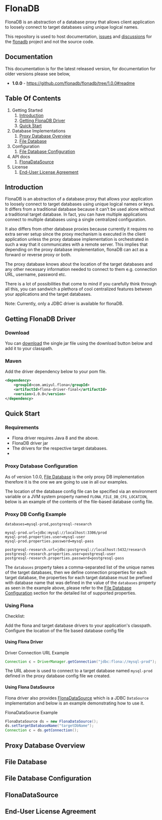 # FlonaDB
FlonaDB is an abstraction of a database proxy that allows client application to loosely connect to target databases
using unique logical names.

This repository is used to host documentation, [issues](https://github.com/flonadb/flonadb/issues) and 
[discussions](https://github.com/flonadb/flonadb/discussions) for the [flonadb](http://flonadb.com) project and not the 
source code.

## Documentation
This documentation is for the latest released version, for documentation for older versions please see below,
- **1.0.0** - https://github.com/flonadb/flonadb/tree/1.0.0#readme

## Table Of Contents

1. Getting Started
   1. [Introduction](#introduction)
   2. [Getting FlonaDB Driver](#getting-flonadb-driver)
   3. [Quick Start](#quick-start)
2. Database Implementations
   1. [Proxy Database Overview](#proxy-database-overview)
   2. [File Database](#file-database)
3. Configuration
   1. [File Database Configuration](#file-database-configuration)
4. API docs
   1. [FlonaDataSource](#flonadatasource)
5. License
   1. [End-User License Agreement](#end-user-license-agreement)

## Introduction
FlonaDB is an abstraction of a database proxy that allows your application to loosely connect to target databases using
unique logical names or keys. It differs from a traditional database because it can't be used alone without a
traditional target database. In fact, you can have multiple applications connect to multiple databases using a single
centralized configuration.

It also differs from other database proxies because currently it requires no extra server setup since the proxy
mechanism is executed in the client application unless the proxy database implementation is orchestrated in such a way
that it communicates with a remote server. This implies that depending on the proxy database implementation, flonaDB can
act as a forward or reverse proxy or both.

The proxy database knows about the location of the target databases and any other necessary information needed to
connect to them e.g. connection URL, username, password etc.

There is a lot of possibilities that come to mind if you carefully think through all this, you can sandwich a plethora
of cool centralized features between your applications and the target databases.

Note: Currently, only a JDBC driver is available for flonaDB.

## Getting FlonaDB Driver

### Download
You can [download](https://s01.oss.sonatype.org/service/local/artifact/maven/redirect?r=releases&g=com.amiyul.flona&a=flona-driver-single&v=1.0.0&e=jar) the single jar file using the download button below and add it to your classpath.


### Maven
Add the driver dependency below to your pom file.
``` xml
<dependency>
    <groupId>com.amiyul.flona</groupId>
    <artifactId>flona-driver-final</artifactId>
    <version>1.0.0</version>
</dependency>
```

## Quick Start
### Requirements
- Flona driver requires Java 8 and the above.
- FlonaDB driver jar
- The drivers for the respective target databases.
- 
### Proxy Database Configuration
As of version 1.0.0, [File Database](#file-database) is the only proxy DB implementation therefore it is the one we are 
going to use in all our examples.

The location of the database config file can be specified via an environment variable or a JVM system property named 
`FLONA_FILE_DB_CFG_LOCATION`, below is an example of the contents of the file-based database config file.

### Proxy DB Config Example
``` properties
databases=mysql-prod,postgresql-research

mysql-prod.url=jdbc:mysql://localhost:3306/prod
mysql-prod.properties.user=mysql-user
mysql-prod.properties.password=mysql-pass

postgresql-research.url=jdbc:postgresql://localhost:5432/research
postgresql-research.properties.user=postgresql-user
postgresql-research.properties.password=postgresql-pass
```
The `databases` property takes a comma-separated list of the unique names of the target databases, then we define 
connection properties for each target database, the properties for each target database must be prefixed with database 
name that was defined in the value of the `databases` property as seen in the example above, please refer to the 
[File Database Configuration](#file-database-configuration) section for the detailed list of supported properties.

### Using Flona
Checklist:

Add the flona and target database drivers to your application's classpath.
Configure the location of the file based database config file

#### Using Flona Driver
Driver Connection URL Example
``` java
Connection c = DriverManager.getConnection("jdbc:flona://mysql-prod");
```
The URL above is used to connect to a target database named `mysql-prod` defined in the proxy database config file we 
created.

#### Using Flona DataSource
Flona driver also provides [FlonaDataSource](#flonadatasource) which is a JDBC `DataSource` implementation and below is an 
example demonstrating how to use it.

FlonaDataSource Example
``` java
FlonaDataSource ds = new FlonaDataSource();
ds.setTargetDatabaseName("targetDbName");
Connection c = ds.getConnection();
```

## Proxy Database Overview


## File Database


## File Database Configuration


## FlonaDataSource


## End-User License Agreement
